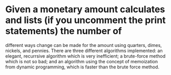 # Given a monetary amount calculates and lists (if you uncomment the print statements) the number of 
different ways change can be made for the amount using quarters, dimes, nickels, and pennies.  There
are three different algorithms implemented: an elegant, recurrsive algorithm which is very inefficient;
a brute-force method which is not so bad; and an algorithm using the concept of memoization from
dynamic programming, which is faster than the brute force method.
